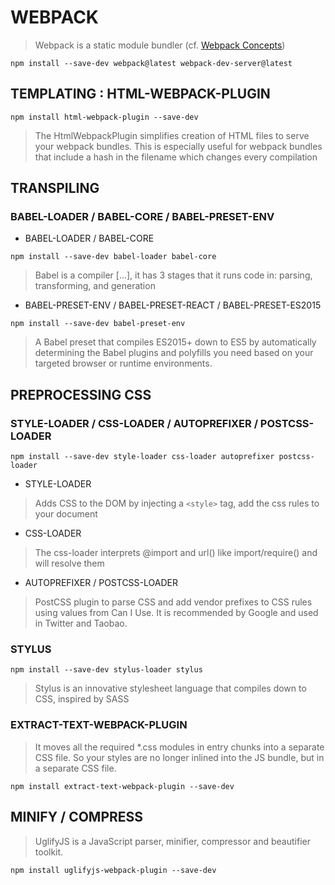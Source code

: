 
# WEBPACK

> Webpack is a static module bundler (cf. [Webpack Concepts](https://webpack.js.org/concepts/))

`npm install --save-dev webpack@latest webpack-dev-server@latest` 

## TEMPLATING : HTML-WEBPACK-PLUGIN

`npm install html-webpack-plugin --save-dev`

> The HtmlWebpackPlugin simplifies creation of HTML files to serve your webpack bundles. This is especially useful for webpack bundles that include a hash in the filename which changes every compilation


## TRANSPILING

### BABEL-LOADER / BABEL-CORE / BABEL-PRESET-ENV

* BABEL-LOADER / BABEL-CORE

`npm install --save-dev babel-loader babel-core`

> Babel is a compiler [...], it has 3 stages that it runs code in: parsing, transforming, and generation

* BABEL-PRESET-ENV / BABEL-PRESET-REACT / BABEL-PRESET-ES2015

`npm install --save-dev babel-preset-env`

> A Babel preset that compiles ES2015+ down to ES5 by automatically determining the Babel plugins and polyfills you need based on your targeted browser or runtime environments.


## PREPROCESSING CSS

### STYLE-LOADER / CSS-LOADER / AUTOPREFIXER / POSTCSS-LOADER

`npm install --save-dev style-loader css-loader autoprefixer postcss-loader`

* STYLE-LOADER

> Adds CSS to the DOM by injecting a `<style>` tag, add the css rules to your document

* CSS-LOADER

> The css-loader interprets @import and url() like import/require() and will resolve them

* AUTOPREFIXER / POSTCSS-LOADER

> PostCSS plugin to parse CSS and add vendor prefixes to CSS rules using values from Can I Use. It is recommended by Google and used in Twitter and Taobao.

### STYLUS

`npm install --save-dev stylus-loader stylus`

> Stylus is an innovative stylesheet language that compiles down to CSS, inspired by SASS

### EXTRACT-TEXT-WEBPACK-PLUGIN

> It moves all the required *.css modules in entry chunks into a separate CSS file. So your styles are no longer inlined into the JS bundle, but in a separate CSS file.

`npm install extract-text-webpack-plugin --save-dev`

## MINIFY / COMPRESS

> UglifyJS is a JavaScript parser, minifier, compressor and beautifier toolkit.

`npm install uglifyjs-webpack-plugin --save-dev`
